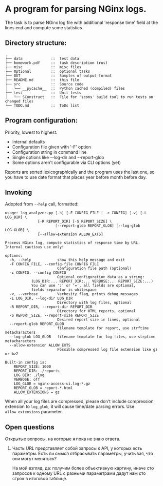  # A program for parsing NGinx logs.

 The task is to parse NGinx log file with additional 'response time' field at the lines end and compute
 some statistics.

## Directory structure:

```
.
├── data             ::  test data
├── homework.pdf     ::  task description (rus)
├── misc             ::  misc files
├── Optional         ::  optional tasks
├── OUT              ::  Samples of output format
├── README.md        ::  this file
├── src              ::  Source code
│   └── __pycache__  ::  Python cached (compiled) files
├── test             ::  Unit tests
│   └── SConstruct   ::  File for 'scons' build tool to run tests on changed files
└── TODO.md          ::  ToDo list
```

## Program configuration:

Priority, lowest to highest:

- Internal defaults
- Configuration file given with '-F' option
- Configuration string in command line
- Single options like --log-dir and --report-glob
- Some options aren't configurable via CLI options (yet)

Reports are sorted lexicographically and the program uses the last one,
so you have to use date format that places year before month before day.

## Invoking

Adopted from `--help` call, formatted:

```
usage: log_analyzer.py [-h] [-F CONFIG_FILE | -c CONFIG] [-v] [-L LOG_DIR] \
		       [-R REPORT_DIR] [-S REPORT_SIZE] \
                       [--report-glob REPORT_GLOB] [--log-glob LOG_GLOB] \
		       [--allow-extension ALLOW_EXTS]

Process NGinx log, compute statistics of response time by URL.
Internal cautious use only!

options:
  -h, --help            show this help message and exit
  -F CONFIG_FILE, --config-file CONFIG_FILE
                        Configuration file path (optional)
  -c CONFIG, --config CONFIG
                        Optional configuration data as a string:
			(LOG_DIR:... REPORT_DIR:... VERBOSE:... REPORT_SIZE:...)
			You can use ':' or '=', all fields are optional,
			fields separator is whitespace
  -v, --verbose         Verbosity flag, prints debug messages
  -L LOG_DIR, --log-dir LOG_DIR
                        Directory with log files, optional
  -R REPORT_DIR, --report-dir REPORT_DIR
                        Directory for HTML reports, optional
  -S REPORT_SIZE, --report-size REPORT_SIZE
                        Desired report size in lines, optional
  --report-glob REPORT_GLOB
                        filename template for report, use strftime metacharacters
  --log-glob LOG_GLOB   filename template for log files, use strptime metacharacters
  --allow-extension ALLOW_EXTS
                        Possible compressed log file extension like gz or bz2

Built-in config is:
	REPORT_SIZE: 1000
	REPORT_DIR: ./reports
	LOG_DIR: ./log
	VERBOSE: off
	LOG_GLOB = nginx-access-ui.log-*.gz
	REPORT_GLOB = report-*.html
	ALLOW_EXTENSIONS = gz
```

When all your log files are compressed, please don't include compression extension to `log_glob`,
it will cause time/date parsing errors.  Use `allow_extensions` parameter.

## Open questions

Открытые вопросы, на которые я пока не знаю ответа.

1.  Часть URL представляет собой запросы к API, у которых есть параметры.
    Есть ли смысл отбрасывать параметры, учитывая, что они могут меняться?  

    На мой взгляд, да: получим более объективную картину, иначе сто запросов к 
    одному URL с разными параметрами дадут нам сто строк в итоговой таблице.
